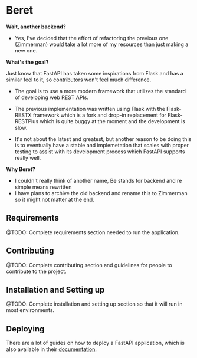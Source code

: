 # Beret

**Wait, another backend?**

- Yes, I've decided that the effort of refactoring the previous one (Zimmerman) would take a lot more
of my resources than just making a new one.

**What's the goal?**

Just know that FastAPI has taken some inspirations from Flask and has a similar feel to it, so contributors won't feel much difference.

- The goal is to use a more modern framework that utilizes the standard of developing web REST APIs.

- The previous implementation was written using Flask
with the Flask-RESTX framework which is a fork and drop-in replacement for Flask-RESTPlus which is quite buggy at the moment and the development is slow.

- It's not about the latest and greatest, but another reason to be doing this is to eventually have a stable and implemetation that scales with proper testing to assist with its development process which FastAPI supports really well.

**Why Beret?**

- I couldn't really think of another name, Be stands for
backend and re simple means rewritten
- I have plans to archive the old backend and rename this to Zimmerman so it might not matter at the end.


## Requirements

@TODO: Complete requirements section needed to run the application.

## Contributing

@TODO: Complete contributing section and guidelines for people to contribute to the project.

## Installation and Setting up

@TODO: Complete installation and setting up section so that it will run in most environments.

## Deploying

There are a lot of guides on how to deploy a FastAPI application, which is also available in their [documentation](https://fastapi.tiangolo.com/deployment/).